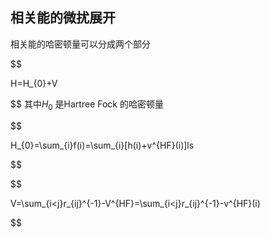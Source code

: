 ## 相关能的微扰展开

相关能的哈密顿量可以分成两个部分

$$

H=H_{0}+V

$$
其中$H_{0}$ 是Hartree Fock 的哈密顿量

$$

H_{0}=\sum_{i}f(i)=\sum_{i}[h(i)+v^{HF}(i)]ls

$$

$$

V=\sum_{i<j}r_{ij}^{-1}-V^{HF}=\sum_{i<j}r_{ij}^{-1}-v^{HF}(i)

$$